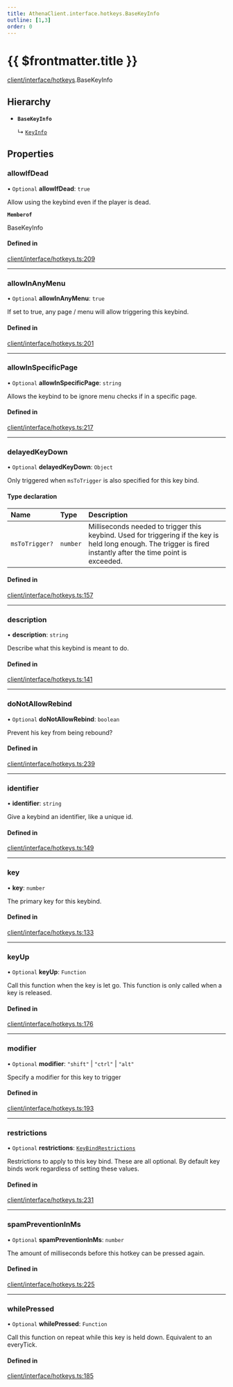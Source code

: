 ```yaml
---
title: AthenaClient.interface.hotkeys.BaseKeyInfo
outline: [1,3]
order: 0
---
```


# {{ $frontmatter.title }}


[client/interface/hotkeys](../modules/client_interface_hotkeys.md).BaseKeyInfo

## Hierarchy

- **`BaseKeyInfo`**

  ↳ [`KeyInfo`](client_interface_hotkeys_KeyInfo.md)

## Properties

### allowIfDead

• `Optional` **allowIfDead**: ``true``

Allow using the keybind even if the player is dead.

**`Memberof`**

BaseKeyInfo

#### Defined in

[client/interface/hotkeys.ts:209](https://github.com/Stuyk/altv-athena/blob/97e73cc/src/core/client/interface/hotkeys.ts#L209)

___

### allowInAnyMenu

• `Optional` **allowInAnyMenu**: ``true``

If set to true, any page / menu will allow triggering this keybind.

#### Defined in

[client/interface/hotkeys.ts:201](https://github.com/Stuyk/altv-athena/blob/97e73cc/src/core/client/interface/hotkeys.ts#L201)

___

### allowInSpecificPage

• `Optional` **allowInSpecificPage**: `string`

Allows the keybind to be ignore menu checks if in a specific page.

#### Defined in

[client/interface/hotkeys.ts:217](https://github.com/Stuyk/altv-athena/blob/97e73cc/src/core/client/interface/hotkeys.ts#L217)

___

### delayedKeyDown

• `Optional` **delayedKeyDown**: `Object`

Only triggered when `msToTrigger` is also specified for this key bind.

#### Type declaration

| Name | Type | Description |
| :------ | :------ | :------ |
| `msToTrigger?` | `number` | Milliseconds needed to trigger this keybind. Used for triggering if the key is held long enough. The trigger is fired instantly after the time point is exceeded. |

#### Defined in

[client/interface/hotkeys.ts:157](https://github.com/Stuyk/altv-athena/blob/97e73cc/src/core/client/interface/hotkeys.ts#L157)

___

### description

• **description**: `string`

Describe what this keybind is meant to do.

#### Defined in

[client/interface/hotkeys.ts:141](https://github.com/Stuyk/altv-athena/blob/97e73cc/src/core/client/interface/hotkeys.ts#L141)

___

### doNotAllowRebind

• `Optional` **doNotAllowRebind**: `boolean`

Prevent his key from being rebound?

#### Defined in

[client/interface/hotkeys.ts:239](https://github.com/Stuyk/altv-athena/blob/97e73cc/src/core/client/interface/hotkeys.ts#L239)

___

### identifier

• **identifier**: `string`

Give a keybind an identifier, like a unique id.

#### Defined in

[client/interface/hotkeys.ts:149](https://github.com/Stuyk/altv-athena/blob/97e73cc/src/core/client/interface/hotkeys.ts#L149)

___

### key

• **key**: `number`

The primary key for this keybind.

#### Defined in

[client/interface/hotkeys.ts:133](https://github.com/Stuyk/altv-athena/blob/97e73cc/src/core/client/interface/hotkeys.ts#L133)

___

### keyUp

• `Optional` **keyUp**: `Function`

Call this function when the key is let go.
This function is only called when a key is released.

#### Defined in

[client/interface/hotkeys.ts:176](https://github.com/Stuyk/altv-athena/blob/97e73cc/src/core/client/interface/hotkeys.ts#L176)

___

### modifier

• `Optional` **modifier**: ``"shift"`` \| ``"ctrl"`` \| ``"alt"``

Specify a modifier for this key to trigger

#### Defined in

[client/interface/hotkeys.ts:193](https://github.com/Stuyk/altv-athena/blob/97e73cc/src/core/client/interface/hotkeys.ts#L193)

___

### restrictions

• `Optional` **restrictions**: [`KeyBindRestrictions`](client_interface_hotkeys_KeyBindRestrictions.md)

Restrictions to apply to this key bind.
These are all optional. By default key binds work regardless of setting these values.

#### Defined in

[client/interface/hotkeys.ts:231](https://github.com/Stuyk/altv-athena/blob/97e73cc/src/core/client/interface/hotkeys.ts#L231)

___

### spamPreventionInMs

• `Optional` **spamPreventionInMs**: `number`

The amount of milliseconds before this hotkey can be pressed again.

#### Defined in

[client/interface/hotkeys.ts:225](https://github.com/Stuyk/altv-athena/blob/97e73cc/src/core/client/interface/hotkeys.ts#L225)

___

### whilePressed

• `Optional` **whilePressed**: `Function`

Call this function on repeat while this key is held down.
Equivalent to an everyTick.

#### Defined in

[client/interface/hotkeys.ts:185](https://github.com/Stuyk/altv-athena/blob/97e73cc/src/core/client/interface/hotkeys.ts#L185)
